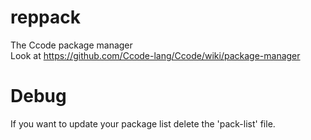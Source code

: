 # reppack
The Ccode package manager  
Look at https://github.com/Ccode-lang/Ccode/wiki/package-manager
# Debug
If you want to update your package list delete the 'pack-list' file.
